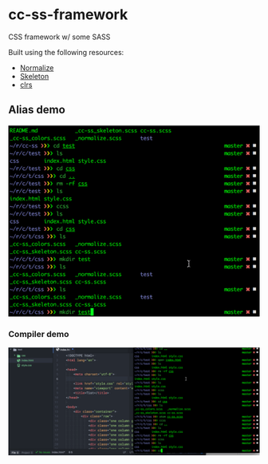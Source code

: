 # cc-ss-framework

CSS framework w/ some SASS

Built using the following resources:

- [Normalize][1]
- [Skeleton][2]
- [clrs][3]

## Alias demo

![](images/alias.gif)

### Compiler demo

![](images/demo.gif)

[1]: https://necolas.github.io/normalize.css/
[2]: http://getskeleton.com/
[3]: http://clrs.cc
